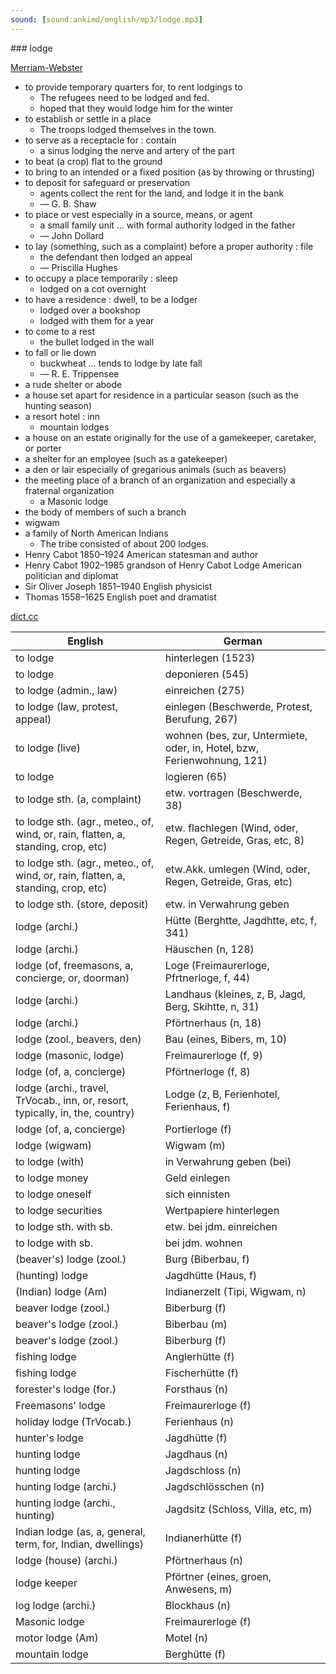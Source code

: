 ```yaml
---
sound: [sound:ankimd/english/mp3/lodge.mp3]
---
```


\### lodge

[Merriam-Webster](https://www.merriam-webster.com/dictionary/lodge)

- to provide temporary quarters for, to rent lodgings to
    - The refugees need to be lodged and fed.
    - hoped that they would lodge him for the winter
- to establish or settle in a place
    - The troops lodged themselves in the town.
- to serve as a receptacle for : contain
    - a sinus lodging the nerve and artery of the part
- to beat (a crop) flat to the ground
- to bring to an intended or a fixed position (as by throwing or thrusting)
- to deposit for safeguard or preservation
    - agents collect the rent for the land, and lodge it in the bank
    - — G. B. Shaw
- to place or vest especially in a source, means, or agent
    - a small family unit … with formal authority lodged in the father
    - — John Dollard
- to lay (something, such as a complaint) before a proper authority : file
    - the defendant then lodged an appeal
    - — Priscilla Hughes
- to occupy a place temporarily : sleep
    - lodged on a cot overnight
- to have a residence : dwell, to be a lodger
    - lodged over a bookshop
    - lodged with them for a year
- to come to a rest
    - the bullet lodged in the wall
- to fall or lie down
    - buckwheat … tends to lodge by late fall
    - — R. E. Trippensee
- a rude shelter or abode
- a house set apart for residence in a particular season (such as the hunting season)
- a resort hotel : inn
    - mountain lodges
- a house on an estate originally for the use of a gamekeeper, caretaker, or porter
- a shelter for an employee (such as a gatekeeper)
- a den or lair especially of gregarious animals (such as beavers)
- the meeting place of a branch of an organization and especially a fraternal organization
    - a Masonic lodge
- the body of members of such a branch
- wigwam
- a family of North American Indians
    - The tribe consisted of about 200 lodges.
- Henry Cabot 1850–1924 American statesman and author
- Henry Cabot 1902–1985 grandson of Henry Cabot Lodge American politician and diplomat
- Sir Oliver Joseph 1851–1940 English physicist
- Thomas 1558–1625 English poet and dramatist

[dict.cc](https://www.dict.cc/lodge)

| English        | German       |
| -------------- | ------------ |
| to lodge | hinterlegen (1523) |
| to lodge | deponieren (545) |
| to lodge (admin., law) | einreichen (275) |
| to lodge (law, protest, appeal) | einlegen (Beschwerde, Protest, Berufung, 267) |
| to lodge (live) | wohnen (bes, zur, Untermiete, oder, in, Hotel, bzw, Ferienwohnung, 121) |
| to lodge | logieren (65) |
| to lodge sth. (a, complaint) | etw. vortragen (Beschwerde, 38) |
| to lodge sth. (agr., meteo., of, wind, or, rain, flatten, a, standing, crop, etc) | etw. flachlegen (Wind, oder, Regen, Getreide, Gras, etc, 8) |
| to lodge sth. (agr., meteo., of, wind, or, rain, flatten, a, standing, crop, etc) | etw.Akk. umlegen (Wind, oder, Regen, Getreide, Gras, etc) |
| to lodge sth. (store, deposit) | etw. in Verwahrung geben |
| lodge (archi.) | Hütte (Berghtte, Jagdhtte, etc, f, 341) |
| lodge (archi.) | Häuschen (n, 128) |
| lodge (of, freemasons, a, concierge, or, doorman) | Loge (Freimaurerloge, Pfrtnerloge, f, 44) |
| lodge (archi.) | Landhaus (kleines, z, B, Jagd, Berg, Skihtte, n, 31) |
| lodge (archi.) | Pförtnerhaus (n, 18) |
| lodge (zool., beavers, den) | Bau (eines, Bibers, m, 10) |
| lodge (masonic, lodge) | Freimaurerloge (f, 9) |
| lodge (of, a, concierge) | Pförtnerloge (f, 8) |
| lodge (archi., travel, TrVocab., inn, or, resort, typically, in, the, country) | Lodge (z, B, Ferienhotel, Ferienhaus, f) |
| lodge (of, a, concierge) | Portierloge (f) |
| lodge (wigwam) | Wigwam (m) |
| to lodge (with) | in Verwahrung geben (bei) |
| to lodge money | Geld einlegen |
| to lodge oneself | sich einnisten |
| to lodge securities | Wertpapiere hinterlegen |
| to lodge sth. with sb. | etw. bei jdm. einreichen |
| to lodge with sb. | bei jdm. wohnen |
| (beaver's) lodge (zool.) | Burg (Biberbau, f) |
| (hunting) lodge | Jagdhütte (Haus, f) |
| (Indian) lodge (Am) | Indianerzelt (Tipi, Wigwam, n) |
| beaver lodge (zool.) | Biberburg (f) |
| beaver's lodge (zool.) | Biberbau (m) |
| beaver's lodge (zool.) | Biberburg (f) |
| fishing lodge | Anglerhütte (f) |
| fishing lodge | Fischerhütte (f) |
| forester's lodge (for.) | Forsthaus (n) |
| Freemasons' lodge | Freimaurerloge (f) |
| holiday lodge (TrVocab.) | Ferienhaus (n) |
| hunter's lodge | Jagdhütte (f) |
| hunting lodge | Jagdhaus (n) |
| hunting lodge | Jagdschloss (n) |
| hunting lodge (archi.) | Jagdschlösschen (n) |
| hunting lodge (archi., hunting) | Jagdsitz (Schloss, Villa, etc, m) |
| Indian lodge (as, a, general, term, for, Indian, dwellings) | Indianerhütte (f) |
| lodge (house) (archi.) | Pförtnerhaus (n) |
| lodge keeper | Pförtner (eines, groen, Anwesens, m) |
| log lodge (archi.) | Blockhaus (n) |
| Masonic lodge | Freimaurerloge (f) |
| motor lodge (Am) | Motel (n) |
| mountain lodge | Berghütte (f) |
